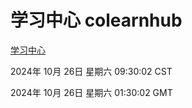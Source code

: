 # 学习中心 colearnhub
[学习中心](http://219.139.197.74:56308/colearnhub/)

2024年 10月 26日 星期六 09:30:02 CST

2024年 10月 26日 星期六 01:30:02 GMT
